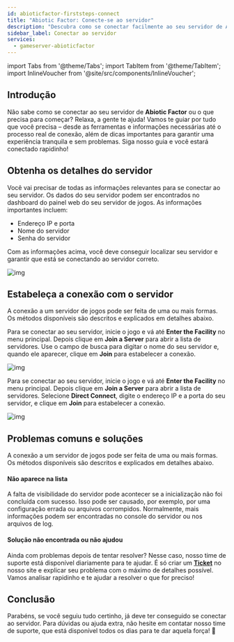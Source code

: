 ```yaml
---
id: abioticfactor-firststeps-connect
title: "Abiotic Factor: Conecte-se ao servidor"
description: "Descubra como se conectar facilmente ao seu servidor de Abiotic Factor e aproveite o gameplay sem interrupções → Saiba mais agora"
sidebar_label: Conectar ao servidor
services:
  - gameserver-abioticfactor
---
```


import Tabs from '@theme/Tabs';
import TabItem from '@theme/TabItem';
import InlineVoucher from '@site/src/components/InlineVoucher';


## Introdução
Não sabe como se conectar ao seu servidor de **Abiotic Factor** ou o que precisa para começar? Relaxa, a gente te ajuda! Vamos te guiar por tudo que você precisa – desde as ferramentas e informações necessárias até o processo real de conexão, além de dicas importantes para garantir uma experiência tranquila e sem problemas. Siga nosso guia e você estará conectado rapidinho!

<InlineVoucher />



## Obtenha os detalhes do servidor


Você vai precisar de todas as informações relevantes para se conectar ao seu servidor. Os dados do seu servidor podem ser encontrados no dashboard do painel web do seu servidor de jogos. As informações importantes incluem:

- Endereço IP e porta
- Nome do servidor
- Senha do servidor


Com as informações acima, você deve conseguir localizar seu servidor e garantir que está se conectando ao servidor correto.

![img](https://screensaver01.zap-hosting.com/index.php/s/xTPxqydRCDtFy2e/preview)

## Estabeleça a conexão com o servidor


A conexão a um servidor de jogos pode ser feita de uma ou mais formas. Os métodos disponíveis são descritos e explicados em detalhes abaixo.

<Tabs>
    <TabItem value="connect_solution_server_browser_ingame" label="Navegador de Servidores (No jogo)" default>

Para se conectar ao seu servidor, inicie o jogo e vá até **Enter the Facility** no menu principal. Depois clique em **Join a Server** para abrir a lista de servidores. Use o campo de busca para digitar o nome do seu servidor e, quando ele aparecer, clique em **Join** para estabelecer a conexão.

![img](https://screensaver01.zap-hosting.com/index.php/s/AScDLr65YwcAwBn/download)

</TabItem>

<TabItem value="connect_solution_server_direct" label="Conexão direta (No jogo)">

Para se conectar ao seu servidor, inicie o jogo e vá até **Enter the Facility** no menu principal. Depois clique em **Join a Server** para abrir a lista de servidores. Selecione **Direct Connect**, digite o endereço IP e a porta do seu servidor, e clique em **Join** para estabelecer a conexão.

![img](https://screensaver01.zap-hosting.com/index.php/s/fdHHa5fNS2siR78/download)

</TabItem>


</Tabs>



## Problemas comuns e soluções


A conexão a um servidor de jogos pode ser feita de uma ou mais formas. Os métodos disponíveis são descritos e explicados em detalhes abaixo.

#### Não aparece na lista


A falta de visibilidade do servidor pode acontecer se a inicialização não foi concluída com sucesso. Isso pode ser causado, por exemplo, por uma configuração errada ou arquivos corrompidos. Normalmente, mais informações podem ser encontradas no console do servidor ou nos arquivos de log.



#### Solução não encontrada ou não ajudou


Ainda com problemas depois de tentar resolver? Nesse caso, nosso time de suporte está disponível diariamente para te ajudar. É só criar um **[Ticket](https://zap-hosting.com/en/customer/support/)** no nosso site e explicar seu problema com o máximo de detalhes possível. Vamos analisar rapidinho e te ajudar a resolver o que for preciso!



## Conclusão

Parabéns, se você seguiu tudo certinho, já deve ter conseguido se conectar ao servidor. Para dúvidas ou ajuda extra, não hesite em contatar nosso time de suporte, que está disponível todos os dias para te dar aquela força! 🙂




<InlineVoucher />